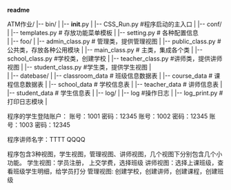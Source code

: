 ﻿**readme**

ATM作业/
|-- bin/
|   |-- __init__.py
|   |-- CSS_Run.py                #程序启动的主入口
|
|-- conf/
|   |-- templates.py             # 存放功能菜单模板
|   |-- setting.py               # 各种配置信息                    
|
|-- foo/
|   |-- admin_class.py             # 管理类，提供管理视图
|   |-- public_class.py            #公共类，存放各种公用模块
|   |-- main_class.py             # 主类，集成各个类
|   |-- school_class.py           #学校类，创建学校
|   |-- teacher_class.py          #讲师类，提供讲师视图
|   |-- student_class.py          #学生类，提供学生视图
|               
|
|-- datebase/
|   |-- classroom_data      # 班级信息数据表
|   |-- course_data         # 课程信息数据表
|   |-- school_data         # 学校信息表
|   |-- teacher_data        # 讲师信息表
|   |-- student_data        # 学生信息表
|
|-- log/
|   |-- log                  #操作日志
|   |-- log_print.py         #打印日志模块
|   

程序的学生登陆账户：    账号：1001 密码：12345
                        账号：1002 密码：12345
				        账号：1003 密码：12345
				        
程序讲师名字：TTTT     QQQQ						
						
程序包含3种视图，学生视图，管理视图、讲师视图，几个视图下分别包含几个小功能。
学生视图：学员注册， 上交学费，选择班级
讲师视图：选择上课班级，查看班级学生明细，给学员打分
管理视图: 创建学校，创建讲师，创建课程，创建班级